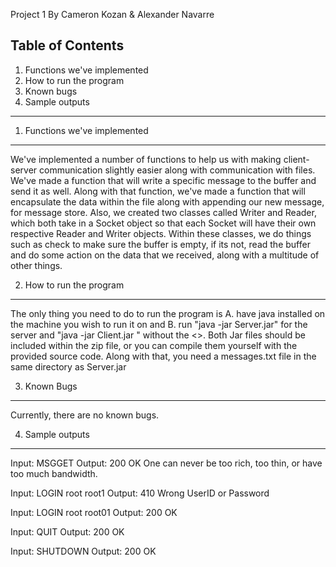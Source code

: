 Project 1 By Cameron Kozan & Alexander Navarre

Table of Contents
-----------------
1. Functions we've implemented
2. How to run the program
3. Known bugs
4. Sample outputs
-----------------

1. Functions we've implemented
------------------------------
We've implemented a number of functions to help us with making client-server communication slightly easier along with communication with files.
We've made a function that will write a specific message to the buffer and send it as well.
Along with that function, we've made a function that will encapsulate the data within the file along with appending our new message, for message store.
Also, we created two classes called Writer and Reader, which both take in a Socket object so that each Socket will have their own respective Reader and Writer objects.
Within these classes, we do things such as check to make sure the buffer is empty, if its not, read the buffer and do some action on the data that we received, along with a multitude of other things.

2. How to run the program
------------------------------
The only thing you need to do to run the program is A. have java installed on the machine you wish to run it on and B. run "java -jar Server.jar" for the server and "java -jar Client.jar <hostname here>" without the <>. 
Both Jar files should be included within the zip file, or you can compile them yourself with the provided source code.
Along with that, you need a messages.txt file in the same directory as Server.jar

3. Known Bugs
------------------------------
Currently, there are no known bugs.


4. Sample outputs
-----------------------------
Input: MSGGET
Output: 200 OK
One can never be too rich, too thin, or have too much bandwidth.

Input: LOGIN root root1
Output: 410 Wrong UserID or Password

Input: LOGIN root root01
Output: 200 OK

Input: QUIT
Output: 200 OK

Input: SHUTDOWN
Output: 200 OK